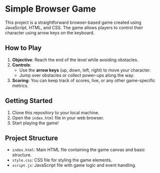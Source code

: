 # Simple Browser Game

This project is a straightforward browser-based game created using JavaScript, HTML, and CSS. The game allows players to control their character using arrow keys on the keyboard.

## How to Play

1. **Objective**: Reach the end of the level while avoiding obstacles.
2. **Controls**:
   - Use the **arrow keys** (up, down, left, right) to move your character.
   - Jump over obstacles or collect power-ups along the way.
3. **Scoring**: You can keep track of scores, live, or any other game-specific metrics.

## Getting Started

1. Clone this repository to your local machine.
2. Open the `index.html` file in your web browser.
3. Start playing the game!

## Project Structure

- `index.html`: Main HTML file containing the game canvas and basic structure.
- `style.css`: CSS file for styling the game elements.
- `script.js`: JavaScript file with game logic and event handling.